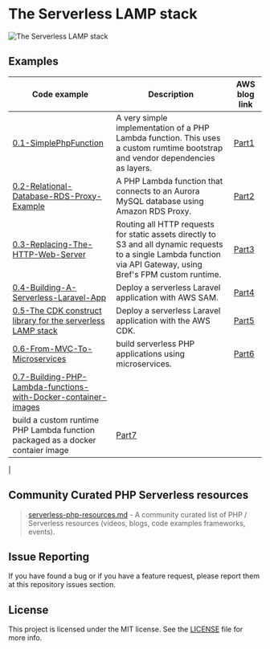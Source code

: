# The Serverless LAMP stack

![The Serverless LAMP stack](repository-resources/serverless-lamp-stack.png "The Serverless LAMP stack")

## Examples

| Code example                                                                                                                                                                 | Description                                                                                                                                                       | AWS blog link                                                                                                             |
|------------------------------------------------------------------------------------------------------------------------------------------------------------------------------|-------------------------------------------------------------------------------------------------------------------------------------------------------------------|---------------------------------------------------------------------------------------------------------------------------|
| [0.1-SimplePhpFunction](https://github.com/aws-samples/php-examples-for-aws-lambda/tree/master/0.1-SimplePhpFunction)                                                        | A very simple implementation of a PHP Lambda function. This uses a custom rumtime bootstrap and vendor dependencies as layers.                                    | [Part1](https://aws.amazon.com/blogs/compute/introducing-the-new-serverless-lamp-stack/)                                  |
| [0.2-Relational-Database-RDS-Proxy-Example](https://github.com/aws-samples/php-examples-for-aws-lambda/tree/master/0.2-Relational-Database-RDS-Proxy-Example)                | A PHP Lambda function that connects to an Aurora MySQL database using Amazon RDS Proxy.                                                                           | [Part2](https://aws.amazon.com/blogs/compute/the-serverless-lamp-stack-part-3-replacing-the-web-server/)                  |
| [0.3-Replacing-The-HTTP-Web-Server](https://github.com/aws-samples/php-examples-for-aws-lambda/tree/master/0.3-Replacing-The-HTTP-Web-Server-For-Traditional-PHP-Frameworks) | Routing all HTTP requests for static assets directly to S3 and all dynamic requests to a single Lambda function via API Gateway, using Bref's FPM custom runtime. | [Part3](https://aws.amazon.com/blogs/compute/the-serverless-lamp-stack-part-3-replacing-the-web-server/)                  |
| [0.4-Building-A-Serverless-Laravel-App](https://github.com/aws-samples/php-examples-for-aws-lambda/tree/master/0.4-Building-A-Serverless-Laravel-App-With-AWS-SAM )          | Deploy a serverless Laravel application with AWS SAM.                                                                                                             | [Part4](https://aws.amazon.com/blogs/compute/the-serverless-lamp-stack-part-4-building-a-serverless-laravel-application/) |
| [0.5-The CDK construct library for the serverless LAMP stack](https://aws.amazon.com/blogs/compute/introducing-the-cdk-construct-library-for-the-serverless-lamp-stack/)     | Deploy a serverless Laravel application with the AWS CDK.                                                                                                         | [Part5](https://aws.amazon.com/blogs/compute/introducing-the-cdk-construct-library-for-the-serverless-lamp-stack/)        |
| [0.6-From-MVC-To-Microservices](https://github.com/aws-samples/php-examples-for-aws-lambda/tree/master/0.6-MVC-to-microservice)                                              | build serverless PHP applications using microservices.                                                                                                            | [Part6](https://aws.amazon.com/blogs/compute/the-serverless-lamp-stack-part-6-from-mvc-to-serverless-microservices/)    
| [0.7-Building-PHP-Lambda-functions-with-Docker-container-images](https://github.com/aws-samples/php-examples-for-aws-lambda/tree/master/0.7-PHP-Lambda-functions-with-Docker-container-images)
| build a custom runtime PHP Lambda function packaged as a docker contaier image                                                                                                           | [Part7](https://aws.amazon.com/blogs/compute/building-php-lambda-functions-with-docker-container-images/)
|




## Community Curated PHP Serverless resources

> [serverless-php-resources.md](/serverless-php-resources.md) - A community curated list of PHP / Serverless resources (videos, blogs, code examples frameworks, events).

## Issue Reporting

If you have found a bug or if you have a feature request, please report them at this repository issues section.

## License

This project is licensed under the MIT license. See the [LICENSE](../LICENSE) file for more info.
